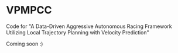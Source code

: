# VPMPCC
Code for "A Data-Driven Aggressive Autonomous Racing Framework Utilizing Local Trajectory Planning with Velocity Prediction"

Coming soon :)
